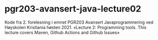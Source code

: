 # pgr203-avansert-java-lecture02
Kode fra 2. forelesning i emnet PGR203 Avansert Javaprogrammering ved Høyskolen Kristiania høsten 2021. «Lecture 2: Programming tools. This lecture covers Maven, Github Actions and Github Issues»
